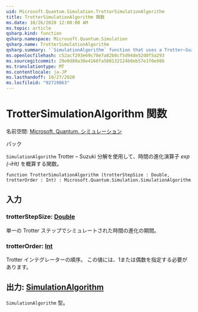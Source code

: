 ```yaml
---
uid: Microsoft.Quantum.Simulation.TrotterSimulationAlgorithm
title: TrotterSimulationAlgorithm 関数
ms.date: 10/26/2020 12:00:00 AM
ms.topic: article
qsharp.kind: function
qsharp.namespace: Microsoft.Quantum.Simulation
qsharp.name: TrotterSimulationAlgorithm
qsharp.summary: '`SimulationAlgorithm` function that uses a Trotter–Suzuki decomposition to approximate the time-evolution operator _exp(-iHt)_.'
ms.openlocfilehash: c52acf293e69c78e7a82b0cf5d94de52d0f5a293
ms.sourcegitcommit: 29e0d88a30e4166fa580132124b0eb57e1f0e986
ms.translationtype: MT
ms.contentlocale: ja-JP
ms.lasthandoff: 10/27/2020
ms.locfileid: "92719863"
---
```

# <a name="trottersimulationalgorithm-function"></a>TrotterSimulationAlgorithm 関数

名前空間: [Microsoft. Quantum. シミュレーション](xref:Microsoft.Quantum.Simulation)

パック [](https://nuget.org/packages/)


`SimulationAlgorithm` Trotter – Suzuki 分解を使用して、時間の進化演算子 _exp (-iHt)_ を概算する関数。

```qsharp
function TrotterSimulationAlgorithm (trotterStepSize : Double, trotterOrder : Int) : Microsoft.Quantum.Simulation.SimulationAlgorithm
```


## <a name="input"></a>入力

### <a name="trotterstepsize--double"></a>trotterStepSize: [Double](xref:microsoft.quantum.lang-ref.double)

単一の Trotter ステップでシミュレートされた時間の進化の期間。


### <a name="trotterorder--int"></a>trotterOrder: [Int](xref:microsoft.quantum.lang-ref.int)

Trotter インテグレーターの順序。 この値には、1または偶数を指定する必要があります。



## <a name="output--simulationalgorithm"></a>出力: [SimulationAlgorithm](xref:Microsoft.Quantum.Simulation.SimulationAlgorithm)

`SimulationAlgorithm` 型。